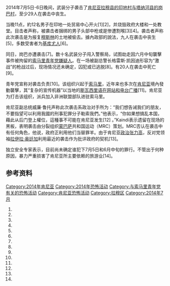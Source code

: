 2014年7月5日-6日晚间，武装分子袭击了[肯尼亚](../Page/肯尼亚.md "wikilink")[拉穆县的印地村与](https://zh.wikipedia.org/wiki/拉穆郡 "wikilink")[塔纳河县的岗巴村](https://zh.wikipedia.org/wiki/塔納河郡 "wikilink")，至少29人在袭击中丧生。

当晚11点，約12名男子在印地一处贸易中心开火\[1\]\[2\]，并烧毁政府大楼和一处教堂。目击者声称，被袭击者捆绑的男子头部中枪或是惨遭割喉\[3\]\[4\]。袭击者声称此次袭击是为报复[穆斯林](../Page/穆斯林.md "wikilink")的土地被偷去。據內政部的說法，九人在袭击中丧生\[5\]，多数受害者为[基库尤人](https://zh.wikipedia.org/wiki/基库尤人 "wikilink")\[6\]。

同日，岗巴亦遭袭击\[7\]。数十名武装分子闯入警察局，试图劫走因六月中旬襲擊事件被拘留的[索马里青年党嫌疑人](https://zh.wikipedia.org/wiki/索马里青年党 "wikilink")。在一场被副总警长格雷斯·凯因迪形容为“激战”的枪战过后，现场情况还未确定，囚犯或已逃脱\[8\]。有20人在袭击中死亡\[9\]。

青年党宣称对袭击负责\[10\]。该组织兴起于[索马里](../Page/索马里.md "wikilink")，近年来也多次在[肯尼亚](../Page/肯尼亚.md "wikilink")境內發動襲擊，其“复杂的宣传机器”以当地的[斯瓦西里语在网站和电台广播](https://zh.wikipedia.org/wiki/斯瓦西里语 "wikilink")\[11\]。肯尼亚为打击该组织，派兵加入非洲联盟部队进驻索马里。

肯尼亚副总统威廉·鲁托声称此次袭击系政治对手所为：“我们想告诫我们的朋友，不要指望可以利用我國的刑事犯罪分子勒索我們。”他表示，“你如果想搞乱本国，藉此从后门登上權位，這種事不可能在肯尼亚发生\[12\] 。”Kaindi表示遗留在现场的黑板，表明袭击由分裂组织[蒙巴萨](../Page/蒙巴萨.md "wikilink")共和国运动（MRC）策划。MRC否认在袭击中有任何角色，他说，政府正利用他们当替罪羊。由于肯尼亚[政治张力高](https://zh.wikipedia.org/wiki/政治张力 "wikilink")，反对党领袖[拉伊拉·奥廷加](../Page/拉伊拉·奥廷加.md "wikilink")利用最近的袭击作为批评政府的契机\[13\]。

独立安全专家表示，目前尚未确定谁犯下7月5日和6月中旬的罪行。不管出于何种原因，暴力严重损害了肯尼亚所主要依赖的旅游业\[14\]。

## 参考资料

[Category:2014年肯尼亚](https://zh.wikipedia.org/wiki/Category:2014年肯尼亚 "wikilink") [Category:2014年恐怖活动](https://zh.wikipedia.org/wiki/Category:2014年恐怖活动 "wikilink") [Category:与索马里青年党有关的恐怖活动](https://zh.wikipedia.org/wiki/Category:与索马里青年党有关的恐怖活动 "wikilink") [Category:肯尼亚恐怖活动](https://zh.wikipedia.org/wiki/Category:肯尼亚恐怖活动 "wikilink") [Category:拉穆区](https://zh.wikipedia.org/wiki/Category:拉穆区 "wikilink") [Category:2014年7月](https://zh.wikipedia.org/wiki/Category:2014年7月 "wikilink")

1.
2.
3.
4.
5.

6.

7.
8.
9.
10.
11.

12.
13.
14.